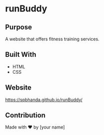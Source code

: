 # runBuddy

## Purpose
A website that offers fitness training services.

## Built With
* HTML
* CSS

## Website
https://spbhanda.github.io/runBuddy/

## Contribution
Made with ❤️ by [your name]
